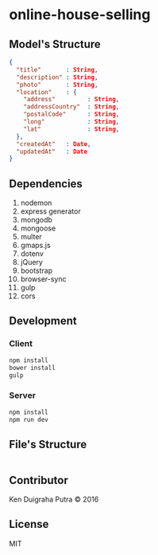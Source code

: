 # online-house-selling

## Model's Structure
```json
{
  "title"       : String,
  "description" : String,
  "photo"       : String,
  "location"    : {
    "address"         : String,
    "addressCountry"  : String,
    "postalCode"      : String,
    "long"            : String,
    "lat"             : String,
  },
  "createdAt"   : Date,
  "updatedAt"   : Date
}
```

## Dependencies
1. nodemon
2. express generator
3. mongodb
4. mongoose
5. multer
6. gmaps.js
7. dotenv
8. jQuery
9. bootstrap
10. browser-sync
11. gulp
12. cors

## Development
### Client
```sh
npm install
bower install
gulp
```
### Server
```sh
npm install
npm run dev
```
## File's Structure
```sh
```

## Contributor
Ken Duigraha Putra &copy; 2016

## License
MIT
